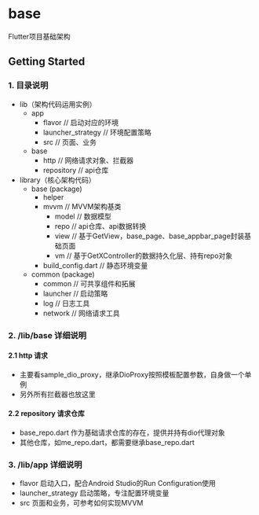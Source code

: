 # base

Flutter项目基础架构

## Getting Started

### 1. 目录说明

- lib（架构代码运用实例）
  - app
    - flavor // 启动对应的环境
    - launcher_strategy // 环境配置策略
    - src // 页面、业务
  - base
    - http // 网络请求对象、拦截器
    - repository // api仓库
- library（核心架构代码）
  - base (package)
    - helper
    - mvvm // MVVM架构基类
      - model // 数据模型
      - repo // api仓库、api数据转换
      - view // 基于GetView<C>，base_page、base_appbar_page封装基础页面
      - vm // 基于GetXController的数据持久化层、持有repo对象
    - build_config.dart // 静态环境变量
  - common (package)
    - common // 可共享组件和拓展
    - launcher // 启动策略
    - log // 日志工具
    - network // 网络请求工具

### 2. /lib/base 详细说明

#### 2.1 http 请求

- 主要看sample_dio_proxy，继承DioProxy按照模板配置参数，自身做一个单例
- 另外所有拦截器也放这里

#### 2.2 repository 请求仓库

- base_repo.dart 作为基础请求仓库的存在，提供并持有dio代理对象
- 其他仓库，如me_repo.dart，都需要继承base_repo.dart

### 3. /lib/app 详细说明

- flavor 启动入口，配合Android Studio的Run Configuration使用
- launcher_strategy 启动策略，专注配置环境变量
- src 页面和业务，可参考如何实现MVVM